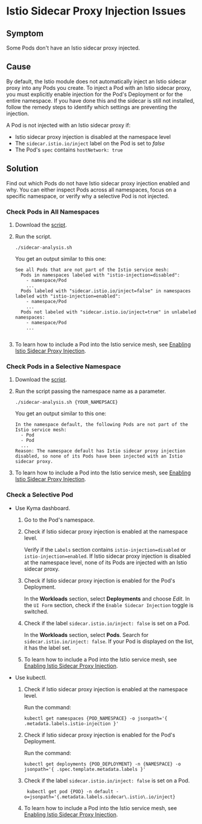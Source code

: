 <!-- loio023c2e253b4341afb431e14274ac3744 -->

# Istio Sidecar Proxy Injection Issues



<a name="loio023c2e253b4341afb431e14274ac3744__section_nmr_mwg_vcc"/>

## Symptom

Some Pods don't have an Istio sidecar proxy injected.



<a name="loio023c2e253b4341afb431e14274ac3744__section_o3x_nwg_vcc"/>

## Cause

By default, the Istio module does not automatically inject an Istio sidecar proxy into any Pods you create. To inject a Pod with an Istio sidecar proxy, you must explicitly enable injection for the Pod's Deployment or for the entire namespace. If you have done this and the sidecar is still not installed, follow the remedy steps to identify which settings are preventing the injection.

A Pod is not injected with an Istio sidecar proxy if:

-   Istio sidecar proxy injection is disabled at the namespace level
-   The `sidecar.istio.io/inject` label on the Pod is set to *false*
-   The Pod's `spec` contains `hostNetwork: true`



<a name="loio023c2e253b4341afb431e14274ac3744__section_hsc_1dg_xcc"/>

## Solution

Find out which Pods do not have Istio sidecar proxy injection enabled and why. You can either inspect Pods across all namespaces, focus on a specific namespace, or verify why a selective Pod is not injected.



### Check Pods in All Namespaces

1.  Download the [script](https://github.com/kyma-project/istio/blob/main/docs/assets/sidecar-analysis.sh).
2.  Run the script.

    ```
    ./sidecar-analysis.sh
    ```

    You get an output similar to this one:

    ```
    See all Pods that are not part of the Istio service mesh:
      Pods in namespaces labeled with "istio-injection=disabled":
        - namespace/Pod
        ...
      Pods labeled with "sidecar.istio.io/inject=false" in namespaces labeled with "istio-injection=enabled":
        - namespace/Pod
        ...
      Pods not labeled with "sidecar.istio.io/inject=true" in unlabeled namespaces:
        - namespace/Pod
        ...
       
    ```

3.  To learn how to include a Pod into the Istio service mesh, see [Enabling Istio Sidecar Proxy Injection](enabling-istio-sidecar-proxy-injection-b3c6f1d.md).



### Check Pods in a Selective Namespace

1.  Download the [script](https://github.com/kyma-project/istio/blob/main/docs/assets/sidecar-analysis.sh).
2.  Run the script passing the namespace name as a parameter.

    ```
    ./sidecar-analysis.sh {YOUR_NAMEPSACE}
    ```

    You get an output similar to this one:

    ```
    In the namespace default, the following Pods are not part of the Istio service mesh:
      - Pod
      - Pod
      ...
    Reason: The namespace default has Istio sidecar proxy injection disabled, so none of its Pods have been injected with an Istio sidecar proxy.
    ```

3.  To learn how to include a Pod into the Istio service mesh, see [Enabling Istio Sidecar Proxy Injection](enabling-istio-sidecar-proxy-injection-b3c6f1d.md).



### Check a Selective Pod

-   Use Kyma dashboard.
    1.  Go to the Pod's namespace.
    2.  Check if Istio sidecar proxy injection is enabled at the namespace level.

        Verify if the `Labels` section contains `istio-injection=disabled` or `istio-injection=enabled`. If Istio sidecar proxy injection is disabled at the namespace level, none of its Pods are injected with an Istio sidecar proxy.

    3.  Check if Istio sidecar proxy injection is enabled for the Pod's Deployment.

        In the **Workloads** section, select **Deployments** and choose *Edit*. In the `UI Form` section, check if the `Enable Sidecar Injection` toggle is switched.

    4.  Check if the label `sidecar.istio.io/inject: false` is set on a Pod.

        In the **Workloads** section, select **Pods**. Search for `sidecar.istio.io/inject: false`. If your Pod is displayed on the list, it has the label set.

    5.  To learn how to include a Pod into the Istio service mesh, see [Enabling Istio Sidecar Proxy Injection](enabling-istio-sidecar-proxy-injection-b3c6f1d.md).

-   Use kubectl.
    1.  Check if Istio sidecar proxy injection is enabled at the namespace level.

        Run the command:

        ```
        kubectl get namespaces {POD_NAMESPACE} -o jsonpath='{ .metadata.labels.istio-injection }'
        ```

    2.  Check if Istio sidecar proxy injection is enabled for the Pod's Deployment.

        Run the command:

        ```
        kubectl get deployments {POD_DEPLOYMENT} -n {NAMESPACE} -o jsonpath='{ .spec.template.metadata.labels }'
        ```

    3.  Check if the label `sidecar.istio.io/inject: false` is set on a Pod.

        ```
         kubectl get pod {POD} -n default -o=jsonpath='{.metadata.labels.sidecar\.istio\.io/inject}
        ```

    4.  To learn how to include a Pod into the Istio service mesh, see [Enabling Istio Sidecar Proxy Injection](enabling-istio-sidecar-proxy-injection-b3c6f1d.md).


